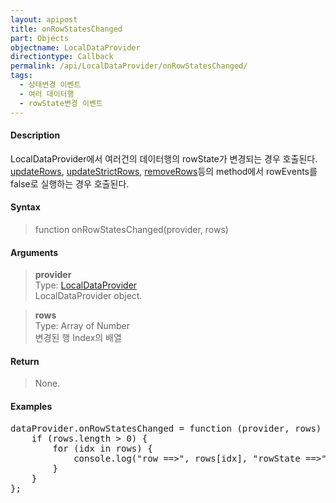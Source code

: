 ```yaml
---
layout: apipost
title: onRowStatesChanged
part: Objects
objectname: LocalDataProvider
directiontype: Callback
permalink: /api/LocalDataProvider/onRowStatesChanged/
tags:
  - 상태변경 이벤트
  - 여러 데이터행
  - rowState변경 이벤트
---
```



#### Description

 LocalDataProvider에서 여러건의 데이터행의 rowState가 변경되는 경우 호출된다.   
 [updateRows](/api/LocalDataProvider/updateRows/), [updateStrictRows](/api/LocalDataProvider/updateStrictRows/), [removeRows](/api/LocalDataProvider/removeRows/)등의 method에서 rowEvents를 false로 실행하는 경우 호출된다.


#### Syntax

> function onRowStatesChanged(provider, rows)

#### Arguments

> **provider**  
> Type: [LocalDataProvider](/api/LocalDataProvider/)  
> LocalDataProvider object.  

> **rows**  
> Type: Array of Number  
> 변경된 행 Index의 배열  

#### Return

> None.

#### Examples 

<pre class="prettyprint">
dataProvider.onRowStatesChanged = function (provider, rows) {
    if (rows.length > 0) {
        for (idx in rows) {
            console.log("row ==>", rows[idx], "rowState ==>", provider.getRowState(rows[idx]));
        }
    }
};
</pre>

